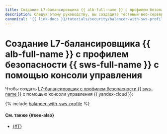 ```yaml
---
title: Создание L7-балансировщика {{ alb-full-name }} с профилем безопасности {{ sws-full-name }} с помощью консоли управления
description: Следуя этому руководству, вы создадите тестовый веб-сервер, развернете L7-балансировщик {{ alb-name }}, который будет распределять трафик на тестовый веб-сервер, и защитите созданную инфраструктуру с помощью профиля безопасности {{ sws-name }}, используя консоль управления.
canonical: '{{ link-docs }}/tutorials/security/balancer-with-sws-profile/console'
---
```


# Создание L7-балансировщика {{ alb-full-name }} с профилем безопасности {{ sws-full-name }} с помощью консоли управления

Чтобы создать [L7-балансировщик с профилем безопасности {{ sws-name }}](index.md) с помощью консоли управления {{ yandex-cloud }}:

{% include [balancer-with-sws-profile](../../../../_tutorials/security/balancer-with-sws-profile/console.md) %}

#### См. также {#see-also}

* [{#T}](terraform.md)